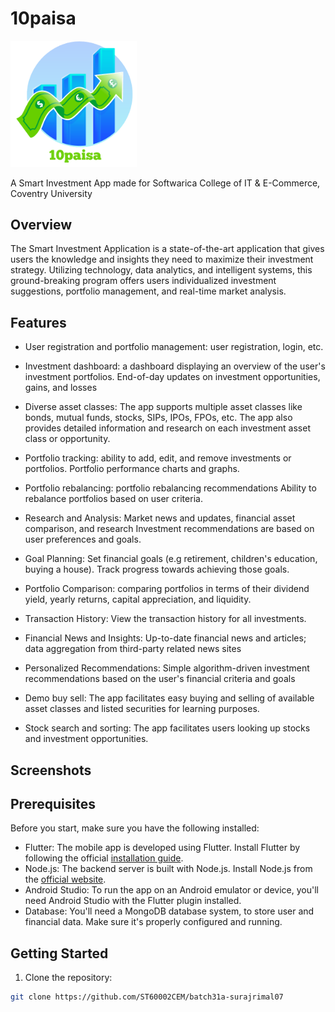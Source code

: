 # 10paisa

<img src="assets/logos/logo.png?raw=true" width="40%"/>

A Smart Investment App made for Softwarica College of IT & E-Commerce, Coventry University

## Overview

The Smart Investment Application is a state-of-the-art application that gives users the knowledge and insights they need to maximize their investment strategy. Utilizing technology, data analytics, and intelligent systems, this ground-breaking program offers users individualized investment suggestions, portfolio management, and real-time market analysis.

## Features

- User registration and portfolio management: user registration, login, etc.
 
- Investment dashboard: a dashboard displaying an overview of the user's investment portfolios. End-of-day updates on investment opportunities, gains, and losses
 
- Diverse asset classes: The app supports multiple asset classes like bonds, mutual funds, stocks, SIPs, IPOs, FPOs, etc. The app also provides detailed information and research on each investment   asset class or opportunity.
 
- Portfolio tracking: ability to add, edit, and remove investments or portfolios. Portfolio performance charts and graphs.
 
- Portfolio rebalancing: portfolio rebalancing recommendations Ability to rebalance portfolios based on user criteria.
 
- Research and Analysis: Market news and updates, financial asset comparison, and research
  Investment recommendations are based on user preferences and goals.
 
- Goal Planning: Set financial goals (e.g retirement, children's education, buying a house).
  Track progress towards achieving those goals.

- Portfolio Comparison: comparing portfolios in terms of their dividend yield, yearly returns, capital appreciation, and liquidity.
 
- Transaction History: View the transaction history for all investments.
 
- Financial News and Insights: Up-to-date financial news and articles; data aggregation from third-party related news sites
 
- Personalized Recommendations: Simple algorithm-driven investment recommendations based on the user's financial criteria and goals
 
- Demo buy sell: The app facilitates easy buying and selling of available asset classes and listed securities for learning purposes.
 
- Stock search and sorting: The app facilitates users looking up stocks and investment opportunities.

## Screenshots


## Prerequisites

Before you start, make sure you have the following installed:

- Flutter: The mobile app is developed using Flutter. Install Flutter by following the official [installation guide](https://flutter.dev/docs/get-started/install).
- Node.js: The backend server is built with Node.js. Install Node.js from the [official website](https://nodejs.org/).
- Android Studio: To run the app on an Android emulator or device, you'll need Android Studio with the Flutter plugin installed.
- Database: You'll need a MongoDB database system, to store user and financial data. Make sure it's properly configured and running.

## Getting Started

1. Clone the repository:

```bash
git clone https://github.com/ST60002CEM/batch31a-surajrimal07

